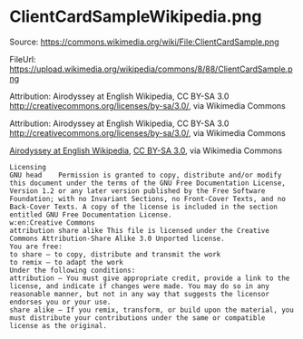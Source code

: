 # ClientCardSampleWikipedia.png

Source: https://commons.wikimedia.org/wiki/File:ClientCardSample.png

FileUrl: https://upload.wikimedia.org/wikipedia/commons/8/88/ClientCardSample.png

Attribution: Airodyssey at English Wikipedia, CC BY-SA 3.0 <http://creativecommons.org/licenses/by-sa/3.0/>, via Wikimedia Commons

Attribution: Airodyssey at English Wikipedia, CC BY-SA 3.0 http://creativecommons.org/licenses/by-sa/3.0/, via Wikimedia Commons

<a href="https://commons.wikimedia.org/wiki/File:ClientCardSample.png">Airodyssey at English Wikipedia</a>, <a href="http://creativecommons.org/licenses/by-sa/3.0/">CC BY-SA 3.0</a>, via Wikimedia Commons

```plaintext
Licensing
GNU head	Permission is granted to copy, distribute and/or modify this document under the terms of the GNU Free Documentation License, Version 1.2 or any later version published by the Free Software Foundation; with no Invariant Sections, no Front-Cover Texts, and no Back-Cover Texts. A copy of the license is included in the section entitled GNU Free Documentation License.
w:en:Creative Commons
attribution share alike	This file is licensed under the Creative Commons Attribution-Share Alike 3.0 Unported license.	
You are free:
to share – to copy, distribute and transmit the work
to remix – to adapt the work
Under the following conditions:
attribution – You must give appropriate credit, provide a link to the license, and indicate if changes were made. You may do so in any reasonable manner, but not in any way that suggests the licensor endorses you or your use.
share alike – If you remix, transform, or build upon the material, you must distribute your contributions under the same or compatible license as the original.
```
